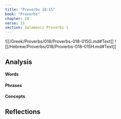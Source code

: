```yaml
---
title: "Proverbs 18:15"
book: "Proverbs"
chapter: 18
verse: 15
section: Solomonic Proverbs 1
---
```

![[/Greek/Proverbs/018/Proverbs-018-015G.md#Text]]
![[/Hebrew/Proverbs/018/Proverbs-018-015H.md#Text]]

## Analysis

#### Words

#### Phrases

#### Concepts

## Reflections
